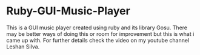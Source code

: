 # Ruby-GUI-Music-Player
This is a GUI music player created using ruby and its library Gosu. There may be better ways of doing this or room for improvement but this is what i came up with.
For further details check the video on my youtube channel Leshan Silva. 
